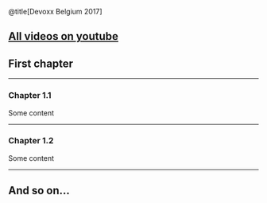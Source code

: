 @title[Devoxx Belgium 2017]

[All videos on youtube](https://www.youtube.com/playlist?list=PLRsbF2sD7JVqZ4RpHYkqSuCNhxumGP5eo)
---
## First chapter

---
### Chapter 1.1

Some content

---
### Chapter 1.2

Some content

---
## And so on...
